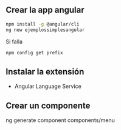 
## Crear la app angular
```bash
npm install -g @angular/cli
ng new ejemplossimplesangular
```

Si falla
```bash
npm config get prefix
```


## Instalar la extensión 
- Angular Language Service


## Crear un componente
ng generate component components/menu